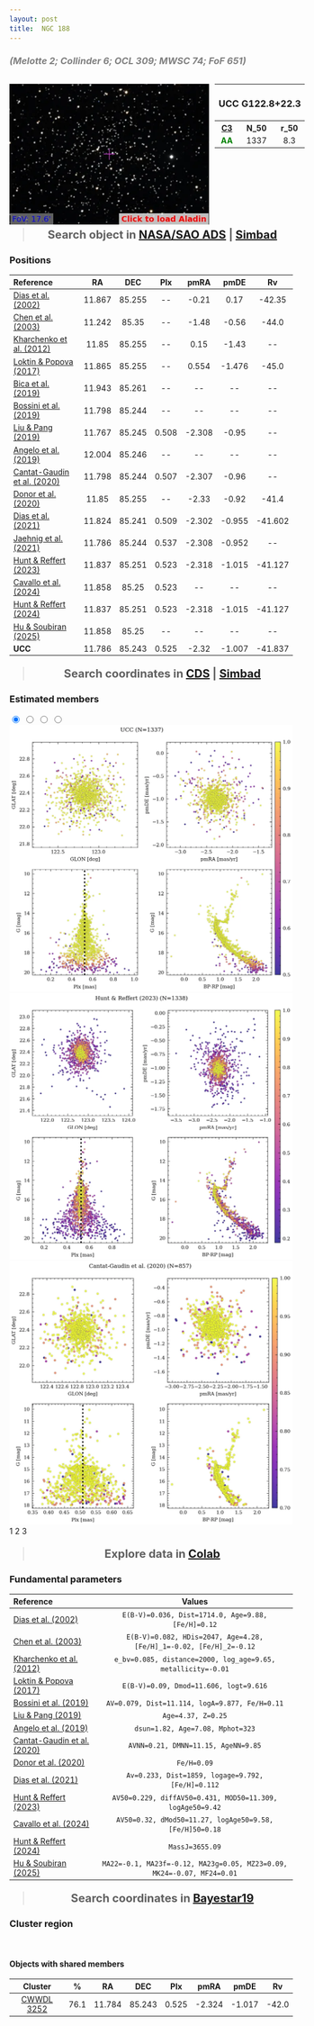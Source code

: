 ```yaml
---
layout: post
title:  NGC 188
---
```

<h3><span style="color: #808080;"><i>(Melotte 2; Collinder 6; OCL 309; MWSC 74; FoF 651)</i></span></h3><div style="display: flex; justify-content: space-between; width:720px;height:250px">
<div style="text-align: center;">

<!-- Static image + data attributes for FOV and target -->
<img id="aladin_img"
     data-umami-event="aladin_load"
     src="https://raw.githubusercontent.com/ucc23/Q2P/main/plots/aladin/ngc188.webp"
     alt="Click to load Aladin Lite" 
     style="width:355px;height:250px; cursor: pointer;"
     data-fov="0.277" 
     data-target="11.786 85.243"/>
<!-- Div to contain Aladin Lite viewer -->
<div id="aladin-lite-div" style="width:355px;height:250px;display:none;"></div>
<!-- Aladin Lite script (will be loaded after the image is clicked) -->
<script src="{{ site.baseurl }}/scripts/aladin_load.js"></script>

</div>
<!-- Left block -->

<table style="width:355px;height:250px;">
  <!-- Row 1 (title) -->
  <tr>
    <td colspan="5"><h3>UCC G122.8+22.3</h3></td>
  </tr>
  <!-- Row 2 -->
  <tr>
    <th style="text-align: center;"><a href="https://ucc.ar/faq#what-is-the-c3-parameter" title="Combined class">C3</a></th>
    <th style="text-align: center;"><div title="Stars with membership probability >50%">N_50</div></th>
    <th style="text-align: center;"><div title="Radius that contains half the members [arcmin]">r_50</div></th>
  </tr>
  <!-- Row 3 -->
  <tr>
    <td style="text-align: center;"><span style="color: green; font-weight: bold;">A</span><span style="color: green; font-weight: bold;">A</span></td>
    <td style="text-align: center;">1337</td>
    <td style="text-align: center;">8.3</td>
  </tr>
</table>
</div>

> <p style="text-align:center; font-weight: bold; font-size:20px">Search object in <a data-umami-event="nasa_search" href="https://ui.adsabs.harvard.edu/search/q=%20collection%3Aastronomy%20body%3A%22NGC%20188%22&sort=date%20desc%2C%20bibcode%20desc&p_=0" target="_blank">NASA/SAO ADS</a> | <a data-umami-event="simbad_search" href="https://simbad.cds.unistra.fr/simbad/sim-id-refs?Ident=ngc188" target="_blank">Simbad</a></p>


### Positions

| Reference    | RA    | DEC   | Plx  | pmRA  | pmDE   |  Rv  |
| :---         | :---: | :---: | :---: | :---: | :---: | :---: |
|[Dias et al. (2002)](https://ui.adsabs.harvard.edu/abs/2002A%26A...389..871D) | 11.867 | 85.255 | -- | -0.21 | 0.17 | -42.35 |
|[Chen et al. (2003)](https://ui.adsabs.harvard.edu/abs/2003AJ....125.1397C) | 11.242 | 85.35 | -- | -1.48 | -0.56 | -44.0 |
|[Kharchenko et al. (2012)](https://ui.adsabs.harvard.edu/abs/2012A%26A...543A.156K) | 11.85 | 85.255 | -- | 0.15 | -1.43 | -- |
|[Loktin & Popova (2017)](https://ui.adsabs.harvard.edu/abs/2017AstBu..72..257L) | 11.865 | 85.255 | -- | 0.554 | -1.476 | -45.0 |
|[Bica et al. (2019)](https://ui.adsabs.harvard.edu/abs/2019AJ....157...12B) | 11.943 | 85.261 | -- | -- | -- | -- |
|[Bossini et al. (2019)](https://ui.adsabs.harvard.edu/abs/2019A%26A...623A.108B) | 11.798 | 85.244 | -- | -- | -- | -- |
|[Liu & Pang (2019)](https://ui.adsabs.harvard.edu/abs/2019ApJS..245...32L) | 11.767 | 85.245 | 0.508 | -2.308 | -0.95 | -- |
|[Angelo et al. (2019)](https://ui.adsabs.harvard.edu/abs/2019A%26A...624A...8A) | 12.004 | 85.246 | -- | -- | -- | -- |
|[Cantat-Gaudin et al. (2020)](https://ui.adsabs.harvard.edu/abs/2020A%26A...640A...1C) | 11.798 | 85.244 | 0.507 | -2.307 | -0.96 | -- |
|[Donor et al. (2020)](https://ui.adsabs.harvard.edu/abs/2020AJ....159..199D) | 11.85 | 85.255 | -- | -2.33 | -0.92 | -41.4 |
|[Dias et al. (2021)](https://ui.adsabs.harvard.edu/abs/2021MNRAS.504..356D) | 11.824 | 85.241 | 0.509 | -2.302 | -0.955 | -41.602 |
|[Jaehnig et al. (2021)](https://ui.adsabs.harvard.edu/abs/2021ApJ...923..129J) | 11.786 | 85.244 | 0.537 | -2.308 | -0.952 | -- |
|[Hunt & Reffert (2023)](https://ui.adsabs.harvard.edu/abs/2023A%26A...673A.114H) | 11.837 | 85.251 | 0.523 | -2.318 | -1.015 | -41.127 |
|[Cavallo et al. (2024)](https://ui.adsabs.harvard.edu/abs/2024AJ....167...12C) | 11.858 | 85.25 | 0.523 | -- | -- | -- |
|[Hunt & Reffert (2024)](https://ui.adsabs.harvard.edu/abs/2024A%26A...686A..42H) | 11.837 | 85.251 | 0.523 | -2.318 | -1.015 | -41.127 |
|[Hu & Soubiran (2025)](https://ui.adsabs.harvard.edu/abs/2025A%26A...699A.246H) | 11.858 | 85.25 | -- | -- | -- | -- |
| **UCC** |11.786 | 85.243 | 0.525 | -2.32 | -1.007 | -41.837 |

> <p style="text-align:center; font-weight: bold; font-size:20px">Search coordinates in <a data-umami-event="cds_coord_search" href="https://cdsportal.u-strasbg.fr/?target=11.786,+85.243" target="_blank">CDS</a> | <a data-umami-event="simbad_coord_search" href="https://simbad.cds.unistra.fr/mobile/object_list.html?coord=11.786%2085.243&output=json&radius=5&userEntry=ngc188" target="_blank">Simbad</a></p>

### Estimated members

<div class="carousel">
<input type="radio" name="radio-btn" id="slide1" checked>
<input type="radio" name="radio-btn" id="slide1">
<input type="radio" name="radio-btn" id="slide2">
<input type="radio" name="radio-btn" id="slide3">
<div class="slides">
<div class="slide">
<a href="https://raw.githubusercontent.com/ucc23/Q2P/main/plots/UCC/ngc188.webp" target="_blank">
<img src="https://raw.githubusercontent.com/ucc23/Q2P/main/plots/UCC/ngc188.webp" alt="NGC 188 UCC">
</a>
</div>
<div class="slide">
<a href="https://raw.githubusercontent.com/ucc23/Q2P/main/plots/HUNT23/ngc188.webp" target="_blank">
<img src="https://raw.githubusercontent.com/ucc23/Q2P/main/plots/HUNT23/ngc188.webp" alt="NGC 188 HUNT23">
</a>
</div>
<div class="slide">
<a href="https://raw.githubusercontent.com/ucc23/Q2P/main/plots/CANTAT20/ngc188.webp" target="_blank">
<img src="https://raw.githubusercontent.com/ucc23/Q2P/main/plots/CANTAT20/ngc188.webp" alt="NGC 188 CANTAT20">
</a>
</div>
</div>
<div class="indicators">
<label for="slide1">1</label>
<label for="slide2">2</label>
<label for="slide3">3</label>
</div>
</div>


> <p style="text-align:center; font-weight: bold; font-size:20px">Explore data in <a data-umami-event="colab" href="https://colab.research.google.com/github/ucc23/ucc/blob/main/assets/notebook.ipynb" target="_blank">Colab</a></p>


### Fundamental parameters

| Reference |  Values |
| :---      |  :---:  |
| [Dias et al. (2002)](https://ui.adsabs.harvard.edu/abs/2002A%26A...389..871D) | `E(B-V)=0.036, Dist=1714.0, Age=9.88, [Fe/H]=0.12` |
| [Chen et al. (2003)](https://ui.adsabs.harvard.edu/abs/2003AJ....125.1397C) | `E(B-V)=0.082, HDis=2047, Age=4.28, [Fe/H]_1=-0.02, [Fe/H]_2=-0.12` |
| [Kharchenko et al. (2012)](https://ui.adsabs.harvard.edu/abs/2012A%26A...543A.156K) | `e_bv=0.085, distance=2000, log_age=9.65, metallicity=-0.01` |
| [Loktin & Popova (2017)](https://ui.adsabs.harvard.edu/abs/2017AstBu..72..257L) | `E(B-V)=0.09, Dmod=11.606, logt=9.616` |
| [Bossini et al. (2019)](https://ui.adsabs.harvard.edu/abs/2019A%26A...623A.108B) | `AV=0.079, Dist=11.114, logA=9.877, Fe/H=0.11` |
| [Liu & Pang (2019)](https://ui.adsabs.harvard.edu/abs/2019ApJS..245...32L) | `Age=4.37, Z=0.25` |
| [Angelo et al. (2019)](https://ui.adsabs.harvard.edu/abs/2019A%26A...624A...8A) | `dsun=1.82, Age=7.08, Mphot=323` |
| [Cantat-Gaudin et al. (2020)](https://ui.adsabs.harvard.edu/abs/2020A%26A...640A...1C) | `AVNN=0.21, DMNN=11.15, AgeNN=9.85` |
| [Donor et al. (2020)](https://ui.adsabs.harvard.edu/abs/2020AJ....159..199D) | `Fe/H=0.09` |
| [Dias et al. (2021)](https://ui.adsabs.harvard.edu/abs/2021MNRAS.504..356D) | `Av=0.233, Dist=1859, logage=9.792, [Fe/H]=0.112` |
| [Hunt & Reffert (2023)](https://ui.adsabs.harvard.edu/abs/2023A%26A...673A.114H) | `AV50=0.229, diffAV50=0.431, MOD50=11.309, logAge50=9.42` |
| [Cavallo et al. (2024)](https://ui.adsabs.harvard.edu/abs/2024AJ....167...12C) | `AV50=0.32, dMod50=11.27, logAge50=9.58, [Fe/H]50=0.18` |
| [Hunt & Reffert (2024)](https://ui.adsabs.harvard.edu/abs/2024A%26A...686A..42H) | `MassJ=3655.09` |
| [Hu & Soubiran (2025)](https://ui.adsabs.harvard.edu/abs/2025A%26A...699A.246H) | `MA22=-0.1, MA23f=-0.12, MA23g=0.05, MZ23=0.09, MK24=-0.07, MF24=0.01` |

> <p style="text-align:center; font-weight: bold; font-size:20px">Search coordinates in <a data-umami-event="bayestar" href="http://argonaut.skymaps.info/query?lon=122.836%20&lat=22.373&coordsys=gal&mapname=bayestar2019" target="_blank">Bayestar19</a></p>


### Cluster region

<html lang="en">
  <body>
    <center>
    <div id="plot-params"
         data-oc-name="ngc188"
         data-ra-center="11.8"
         data-dec-center="85.24"
         data-rad-deg="8.3"
         data-plx="0.525">
    </div>
    <div id="plot-container">
        <div id="plot"></div>
    </div>
    <script defer type="module" src="{{ site.baseurl }}/scripts/radec_scatter.js"></script>
    </center>
  </body>
</html>
<br>


#### Objects with shared members

| Cluster | <span title="Percentage of members that this OC shares with the ones listed">%</span>   | RA   | DEC   | Plx   | pmRA  | pmDE  | Rv    |
| :---:   | :-: |:---: | :---: | :---: | :---: | :---: | :---: |
|[CWWDL 3252](/_clusters/cwwdl3252/)| 76.1 | 11.784 | 85.243 | 0.525 | -2.324 | -1.017 | -42.0 |